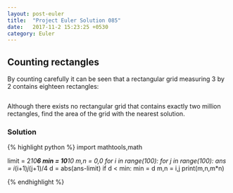 ```yaml
---
layout: post-euler
title:  "Project Euler Solution 085"
date:   2017-11-2 15:23:25 +0530
category: Euler
---
```


<h2>Counting rectangles</h2>
<div><p>By counting carefully it can be seen that a rectangular grid measuring 3 by 2 contains eighteen rectangles:</p><div><img/></div><p>Although there exists no rectangular grid that contains exactly two million rectangles, find the area of the grid with the nearest solution.</p></div>

### Solution

{% highlight python %}
import mathtools,math

limit = 2*10**6
min = 10**10
m,n = 0,0
for i in range(100):
	for j in range(100):
		ans = i*(i+1)*j*(j+1)/4
		d = abs(ans-limit)
		if d < min:
			min = d
			m,n = i,j
print(m,n,m*n)
			


{% endhighlight %}

